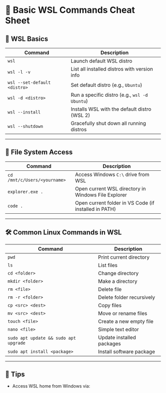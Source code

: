 # 🐧 Basic WSL Commands Cheat Sheet

## 🚀 WSL Basics

| Command | Description |
|---------|-------------|
| `wsl` | Launch default WSL distro |
| `wsl -l -v` | List all installed distros with version info |
| `wsl --set-default <distro>` | Set default distro (e.g., `Ubuntu`) |
| `wsl -d <distro>` | Run a specific distro (e.g., `wsl -d Ubuntu`) |
| `wsl --install` | Installs WSL with the default distro (WSL 2) |
| `wsl --shutdown` | Gracefully shut down all running distros |

---

## 📂 File System Access

| Command | Description |
|---------|-------------|
| `cd /mnt/c/Users/<yourname>` | Access Windows `C:\` drive from WSL |
| `explorer.exe .` | Open current WSL directory in Windows File Explorer |
| `code .` | Open current folder in VS Code (if installed in PATH) |

---

## 🛠️ Common Linux Commands in WSL

| Command | Description |
|---------|-------------|
| `pwd` | Print current directory |
| `ls` | List files |
| `cd <folder>` | Change directory |
| `mkdir <folder>` | Make a directory |
| `rm <file>` | Delete file |
| `rm -r <folder>` | Delete folder recursively |
| `cp <src> <dest>` | Copy files |
| `mv <src> <dest>` | Move or rename files |
| `touch <file>` | Create a new empty file |
| `nano <file>` | Simple text editor |
| `sudo apt update && sudo apt upgrade` | Update installed packages |
| `sudo apt install <package>` | Install software package |

---

## 🧠 Tips

- Access WSL home from Windows via:
